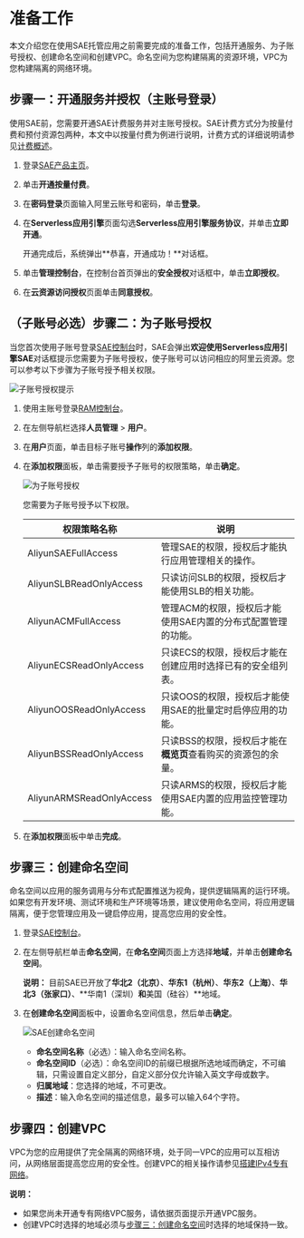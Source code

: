 # 准备工作

本文介绍您在使用SAE托管应用之前需要完成的准备工作，包括开通服务、为子账号授权、创建命名空间和创建VPC。命名空间为您构建隔离的资源环境，VPC为您构建隔离的网络环境。

## 步骤一：开通服务并授权（主账号登录）

使用SAE前，您需要开通SAE计费服务并对主账号授权。SAE计费方式分为按量付费和预付资源包两种，本文中以按量付费为例进行说明，计费方式的详细说明请参见[计费概述](/cn.zh-CN/产品定价/计费概述.md)。

1.  登录[SAE产品主页](https://www.aliyun.com/product/sae)。

2.  单击**开通按量付费**。

3.  在**密码登录**页面输入阿里云账号和密码，单击**登录**。

4.  在**Serverless应用引擎**页面勾选**Serverless应用引擎服务协议**，并单击**立即开通**。

    开通完成后，系统弹出**恭喜，开通成功！**对话框。

5.  单击**管理控制台**，在控制台首页弹出的**安全授权**对话框中，单击**立即授权**。

6.  在**云资源访问授权**页面单击**同意授权**。


## （子账号必选）步骤二：为子账号授权

当您首次使用子账号登录[SAE控制台](https://sae.console.aliyun.com)时，SAE会弹出**欢迎使用Serverless应用引擎SAE**对话框提示您需要为子账号授权，使子账号可以访问相应的阿里云资源。您可以参考以下步骤为子账号授予相关权限。

![子账号授权提示](https://static-aliyun-doc.oss-accelerate.aliyuncs.com/assets/img/zh-CN/2295201061/p170349.png)

1.  使用主账号登录[RAM控制台](https://ram.console.aliyun.com)。

2.  在左侧导航栏选择**人员管理** \> **用户**。

3.  在**用户**页面，单击目标子账号**操作**列的**添加权限**。

4.  在**添加权限**面板，单击需要授予子账号的权限策略，单击**确定**。

    ![为子账号授权](https://static-aliyun-doc.oss-accelerate.aliyuncs.com/assets/img/zh-CN/2861749951/p149157.png)

    您需要为子账号授予以下权限。

    |权限策略名称|说明|
    |------|--|
    |AliyunSAEFullAccess|管理SAE的权限，授权后才能执行应用管理相关的操作。|
    |AliyunSLBReadOnlyAccess|只读访问SLB的权限，授权后才能使用SLB的相关功能。|
    |AliyunACMFullAccess|管理ACM的权限，授权后才能使用SAE内置的分布式配置管理的功能。|
    |AliyunECSReadOnlyAccess|只读ECS的权限，授权后才能在创建应用时选择已有的安全组列表。|
    |AliyunOOSReadOnlyAccess|只读OOS的权限，授权后才能使用SAE的批量定时启停应用的功能。|
    |AliyunBSSReadOnlyAccess|只读BSS的权限，授权后才能在**概览页**查看购买的资源包的余量。|
    |AliyunARMSReadOnlyAccess|只读ARMS的权限，授权后才能使用SAE内置的应用监控管理功能。|

5.  在**添加权限**面板中单击**完成**。


## 步骤三：创建命名空间

命名空间以应用的服务调用与分布式配置推送为视角，提供逻辑隔离的运行环境。如果您有开发环境、测试环境和生产环境等场景，建议使用命名空间，将应用逻辑隔离，便于您管理应用及一键启停应用，提高您应用的安全性。

1.  登录[SAE控制台](https://sae.console.aliyun.com)。

2.  在左侧导航栏单击**命名空间**，在**命名空间**页面上方选择**地域**，并单击**创建命名空间**。

    **说明：** 目前SAE已开放了**华北2（北京）**、**华东1（杭州）**、**华东2（上海）**、**华北3（张家口）**、**华南1（深圳）**和**美国（硅谷）**地域。

3.  在**创建命名空间**面板中，设置命名空间信息，然后单击**确定**。

    ![SAE创建命名空间](https://static-aliyun-doc.oss-accelerate.aliyuncs.com/assets/img/zh-CN/5861749951/p52808.png)

    -   **命名空间名称**（必选）：输入命名空间名称。
    -   **命名空间ID**（必选）：命名空间ID的前缀已根据所选地域而确定，不可编辑，只需设置自定义部分，自定义部分仅允许输入英文字母或数字。
    -   **归属地域**：您选择的地域，不可更改。
    -   **描述**：输入命名空间的描述信息，最多可以输入64个字符。

## 步骤四：创建VPC

VPC为您的应用提供了完全隔离的网络环境，处于同一VPC的应用可以互相访问，从网络层面提高您应用的安全性。创建VPC的相关操作请参见[搭建IPv4专有网络](/cn.zh-CN/快速入门/搭建IPv4专有网络.md)。

**说明：**

-   如果您尚未开通专有网络VPC服务，请依据页面提示开通VPC服务。
-   创建VPC时选择的地域必须与[步骤三：创建命名空间](#section_cu5_k9p_xuf)时选择的地域保持一致。

